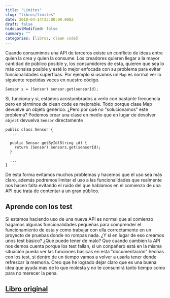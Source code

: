 ```yaml
---
title: "Límites"
slug: "libros/limites"
date: 2018-04-14T23:00:00.000Z
draft: false
hideLastModified: false
summary: ""
categories: [libros, clean code]
---
```



  Cuando consumimos una API de terceros existe un conflicto de ideas entre quien
  la crea y quien la consume. Los creadores quieren llegar a la mayor cantidad
  de público posible y, los consumidores de esta, quieren que sea lo más consisa
  posible y esté lo mejor enfocada con su problema para evitar funcionalidades
  superfluas. Por ejemplo si usamos un `Map` es normal ver lo siguiente
  repetidas veces en nuestro código.

  ``````````````````````````````````````````````````````````````````````````````  
  Sensor s = (Sensor) sensor.get(sensorId);
  ``````````````````````````````````````````````````````````````````````````````  
  
  Si, funciona y si, estámos acostumbrados a verlo con bastante frecuencia pero
  en términos de clean code es mejorable. Todo porque clase Map devuelve un
  objeto genérico. ¿Pero por qué no "solucionamos" este problema? Podemos crear
  una clase en medio que en lugar de devolver `object` devuelva `Sensor`
  directamente
  
  ``````````````````````````````````````````````````````````````````````````````  
  public class Sensor {
    ...
    
    public Sensor getById(String id) {
      return (Sensor) sensors.get(sensorId);
    }
    
    ...
  }
  ``````````````````````````````````````````````````````````````````````````````  

  De esta forma evitamos muchos problemas y hacemos que el uso sea más claro,
  además podremos limitar el uso a las funcionalidades que realmente nos hacen
  falta evitando el ruido del que hablamos en el comienzo de una API que trata
  de contentar a un gran público.

Aprende con los test
--------------------------------------------------------------------------------

  Si estamos haciendo uso de una nueva API es normal que al comienzo hagamos
  algunas funcionalidades pequeñas para comprender el funcionamiento de esta y
  como trabajar con ella correctamente en un proyecto de pruebas donde no rompas
  nada. ¿Y si en lugar de eso creamos unos test básico? ¿Qué puede tener de
  malo? Que cuando cambien la API nos demos cuenta porque los test fallan, si un
  conpañero está en la misma situación pueda ver las funciones básicas en esta
  "documentación" hechas con los test, si dentro de un tiempo vamos a volver a
  usarla tener donde refrescar la memoria. Creo que he logrado dejar claro que
  es una buena idea que ayuda más de lo que molesta y no te consumirá tanto
  tiempo como para no merecer la pena.

[Libro original]
--------------------------------------------------------------------------------

[Libro original]: https://leer.amazon.es/kp/embed?asin=B001GSTOAM&preview=newtab&linkCode=kpe&ref_=cm_sw_r_kb_dp_bopYAb3Y71AX3&tag=5413


